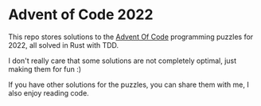 # Advent of Code 2022 

This repo stores solutions to the [Advent Of Code](https://adventofcode.com/2022) programming puzzles for 2022, all solved in Rust with TDD.

I don't really care that some solutions are not completely optimal, just making them for fun :)

If you have other solutions for the puzzles, you can share them with me, I also enjoy reading code.

